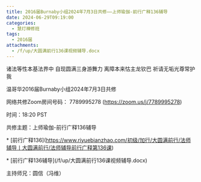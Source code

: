 ```yaml
---
title: 2016届Burnaby小组2024年7月3日共修——上师瑜伽-前行广释136辅导
date: 2024-06-29T09:19:00
categories:
  - 慧灯禅修班
tags:
  - 2016届
attachments:
  - /f/up/大圆满前行136课视频辅导.docx
---
```

诸法等性本基法界中 自现圆满三身游舞力 离障本来怙主龙钦巴 祈请无垢光尊常护我



温哥华2016届Burnaby小组2024年7月3日共修



网络共修Zoom房间号码： 7789995278 (<https://zoom.us/j/7789995278>)



时间：18:20 PST



共修主题：上师瑜伽-前行广释136辅导

\* \[前行广释136](https://www.riyuebianzhao.com/初级/加行/大圆满前行/法师辅导丨大圆满前行/法师辅导前行广释第136课)

\* \[前行广释136辅导](/f/up/大圆满前行136课视频辅导.docx)



主持师兄：圆信（冯维）
